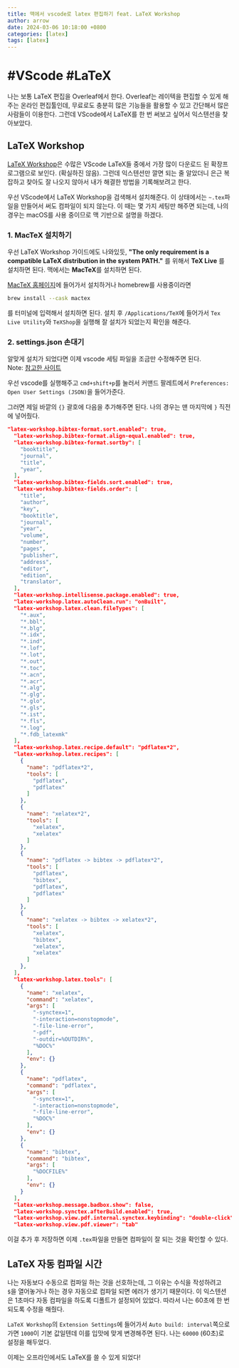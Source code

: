 ```yaml
---
title: 맥에서 vscode로 latex 편집하기 feat. LaTeX Workshop
author: arrow
date: 2024-03-06 10:18:00 +0800
categories: [latex]
tags: [latex]
---
```


# #VScode #LaTeX

나는 보통 LaTeX 편집을 Overleaf에서 한다. Overleaf는 레이텍을 편집할 수 있게 해주는 온라인 편집툴인데, 무료로도 충분히 많은 기능들을 활용할 수 있고 간단해서 많은 사람들이 이용한다. 그런데 VScode에서 LaTeX를 한 번 써보고 싶어서 익스텐션을 찾아보았다.

## LaTeX Workshop

[LaTeX Workshop](https://github.com/James-Yu/LaTeX-Workshop/wiki/Install)은 수많은 VScode LaTeX들 중에서 가장 많이 다운로드 된 확장프로그램으로 보인다. (확실하진 않음). 그런데 익스텐션만 깔면 되는 줄 알았더니 은근 복잡하고 찾아도 잘 나오지 않아서 내가 해결한 방법을 기록해보려고 한다.

우선 VScode에서 LaTeX Workshop을 검색해서 설치해준다. 이 상태에서는 `~.tex`파일을 만들어서 써도 컴파일이 되지 않는다. 이 때는 몇 가지 세팅만 해주면 되는데, 나의 경우는 macOS를 사용 중이므로 맥 기반으로 설명을 하겠다.

### 1. MacTeX 설치하기

우선 LaTeX Workshop 가이드에도 나와있듯, **"The only requirement is a compatible LaTeX distribution in the system PATH."** 를 위해서 **TeX Live** 를 설치하면 된다. 맥에서는 **MacTeX**를 설치하면 된다.

[MacTeX 홈페이지](https://www.tug.org/mactex/mactex-download.html)에 들어가서 설치하거나 homebrew를 사용중이라면

```zsh
brew install --cask mactex
```

를 터미널에 입력해서 설치하면 된다. 설치 후 `/Applications/TeX`에 들어가서 `Tex Live Utility`와 `TeXShop`을 실행해 잘 설치가 되었는지 확인을 해준다.

### 2. settings.json 손대기

알맞게 설치가 되었다면 이제 vscode 세팅 파일을 조금만 수정해주면 된다.  
Note: [참고한 사이트](https://hackmd.io/@x5758x/maclatex)

우선 vscode를 실행해주고 `cmd+shift+p`를 눌러서 커맨드 팔레트에서 `Preferences: Open User Settings (JSON)`을 들어가준다.

그러면 제일 바깥의 `{}` 괄호에 다음을 추가해주면 된다. 나의 경우는 맨 마지막에 `}` 직전에 넣어줬다.

```json
"latex-workshop.bibtex-format.sort.enabled": true,
  "latex-workshop.bibtex-format.align-equal.enabled": true,
  "latex-workshop.bibtex-format.sortby": [
    "booktitle",
    "journal",
    "title",
    "year",
  ],
  "latex-workshop.bibtex-fields.sort.enabled": true,
  "latex-workshop.bibtex-fields.order": [
    "title",
    "author",
    "key",
    "booktitle",
    "journal",
    "year",
    "volume",
    "number",
    "pages",
    "publisher",
    "address",
    "editor",
    "edition",
    "translator",
  ],
  "latex-workshop.intellisense.package.enabled": true,
  "latex-workshop.latex.autoClean.run": "onBuilt",
  "latex-workshop.latex.clean.fileTypes": [
    "*.aux",
    "*.bbl",
    "*.blg",
    "*.idx",
    "*.ind",
    "*.lof",
    "*.lot",
    "*.out",
    "*.toc",
    "*.acn",
    "*.acr",
    "*.alg",
    "*.glg",
    "*.glo",
    "*.gls",
    "*.ist",
    "*.fls",
    "*.log",
    "*.fdb_latexmk"
  ],
  "latex-workshop.latex.recipe.default": "pdflatex*2",
  "latex-workshop.latex.recipes": [
    {
      "name": "pdflatex*2",
      "tools": [
        "pdflatex",
        "pdflatex"
      ]
    },
    {
      "name": "xelatex*2",
      "tools": [
        "xelatex",
        "xelatex"
      ]
    },
    {
      "name": "pdflatex -> bibtex -> pdflatex*2",
      "tools": [
        "pdflatex",
        "bibtex",
        "pdflatex",
        "pdflatex"
      ]
    },
    {
      "name": "xelatex -> bibtex -> xelatex*2",
      "tools": [
        "xelatex",
        "bibtex",
        "xelatex",
        "xelatex"
      ]
    },
  ],
  "latex-workshop.latex.tools": [
    {
      "name": "xelatex",
      "command": "xelatex",
      "args": [
        "-synctex=1",
        "-interaction=nonstopmode",
        "-file-line-error",
        "-pdf",
        "-outdir=%OUTDIR%",
        "%DOC%"
      ],
      "env": {}
    },
    {
      "name": "pdflatex",
      "command": "pdflatex",
      "args": [
        "-synctex=1",
        "-interaction=nonstopmode",
        "-file-line-error",
        "%DOC%"
      ],
      "env": {}
    },
    {
      "name": "bibtex",
      "command": "bibtex",
      "args": [
        "%DOCFILE%"
      ],
      "env": {}
    }
  ],
  "latex-workshop.message.badbox.show": false,
  "latex-workshop.synctex.afterBuild.enabled": true,
  "latex-workshop.view.pdf.internal.synctex.keybinding": "double-click",
  "latex-workshop.view.pdf.viewer": "tab"
```

이걸 추가 후 저장하면 이제 `.tex`파일을 만들면 컴파일이 잘 되는 것을 확인할 수 있다.

## LaTeX 자동 컴파일 시간

나는 자동보다 수동으로 컴파일 하는 것을 선호하는데, 그 이유는 수식을 작성하려고 `$`을 열어놓거나 하는 경우 자동으로 컴파일 되면 에러가 생기기 때문이다. 이 익스텐션은 1초마다 자동 컴파일을 하도록 디폴트가 설정되어 있었다. 따라서 나는 60초에 한 번 되도록 수정을 해줬다.

`LaTeX Workshop`의 `Extension Settings`에 들어가서 `Auto build: interval`쪽으로 가면 `1000`이 기본 값일텐데 이를 입맛에 맞게 변경해주면 된다. 나는 `60000` (60초)로 설정을 해두었다.

이제는 오프라인에서도 LaTeX를 쓸 수 있게 되었다!
